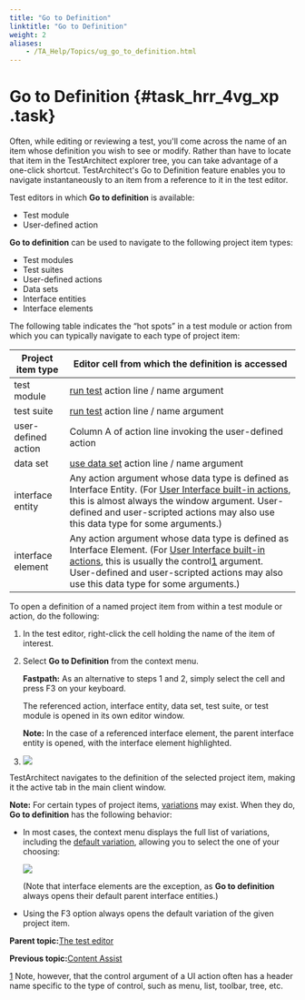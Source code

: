 ```yaml
--- 
title: "Go to Definition"
linktitle: "Go to Definition"
weight: 2
aliases: 
    - /TA_Help/Topics/ug_go_to_definition.html
---
```

# Go to Definition {#task_hrr_4vg_xp .task}

Often, while editing or reviewing a test, you'll come across the name of an item whose definition you wish to see or modify. Rather than have to locate that item in the TestArchitect explorer tree, you can take advantage of a one-click shortcut. TestArchitect's Go to Definition feature enables you to navigate instantaneously to an item from a reference to it in the test editor.

Test editors in which **Go to definition** is available:

-   Test module
-   User-defined action

**Go to definition** can be used to navigate to the following project item types:

-   Test modules
-   Test suites
-   User-defined actions
-   Data sets
-   Interface entities
-   Interface elements

The following table indicates the “hot spots” in a test module or action from which you can typically navigate to each type of project item:

|Project item type|Editor cell from which the definition is accessed|
|-----------------|-------------------------------------------------|
|test module|[run test](../../TA_Automation/Topics/bia_run_test.html) action line / name argument|
|test suite|[run test](../../TA_Automation/Topics/bia_run_test.html) action line / name argument|
|user-defined action|Column A of action line invoking the user-defined action|
|data set|[use data set](../../TA_Automation/Topics/bia_use_data_set.html) action line / name argument|
|interface entity|Any action argument whose data type is defined as Interface Entity. \(For [User Interface built-in actions](../../TA_Automation/Topics/bia_User_Interface.html), this is almost always the window argument. User-defined and user-scripted actions may also use this data type for some arguments.\)|
|interface element|Any action argument whose data type is defined as Interface Element. \(For [User Interface built-in actions](../../TA_Automation/Topics/bia_User_Interface.html), this is usually the control[1](#fntarg_1) argument. User-defined and user-scripted actions may also use this data type for some arguments.\)|

To open a definition of a named project item from within a test module or action, do the following:

1.  In the test editor, right-click the cell holding the name of the item of interest.

2.  Select **Go to Definition** from the context menu.

    **Fastpath:** As an alternative to steps 1 and 2, simply select the cell and press F3 on your keyboard.

    The referenced action, interface entity, data set, test suite, or test module is opened in its own editor window.

    **Note:** In the case of a referenced interface element, the parent interface entity is opened, with the interface element highlighted.

3.  ![](../Images/go_to_def_ex.01.png)


TestArchitect navigates to the definition of the selected project item, making it the active tab in the main client window.

**Note:** For certain types of project items, [variations](Variations.html) may exist. When they do, **Go to definition** has the following behavior:

-   In most cases, the context menu displays the full list of variations, including the [default variation](Variations_default.html), allowing you to select the one of your choosing:

    ![](../Images/go_to_def_ex.02.png)

    \(Note that interface elements are the exception, as **Go to definition** always opens their default parent interface entities.\)

-   Using the F3 option always opens the default variation of the given project item.

**Parent topic:**[The test editor](../../TA_Help/Topics/Getting_started_overview_the_test_editor.html)

**Previous topic:**[Content Assist](../../TA_Help/Topics/ug_content_assist.html)

[1](#fnsrc_1) Note, however, that the control argument of a UI action often has a header name specific to the type of control, such as menu, list, toolbar, tree, etc.


